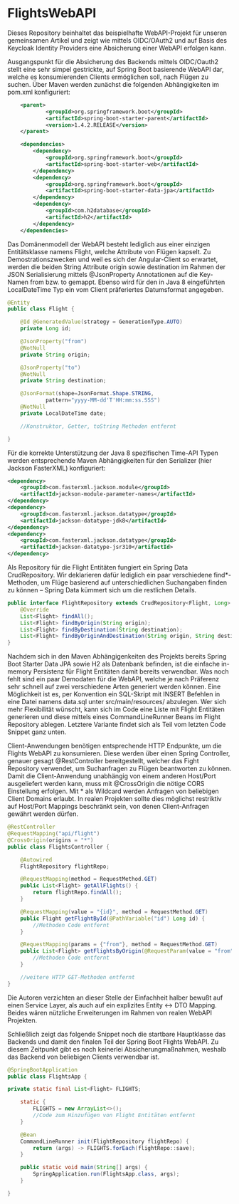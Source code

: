 # FlightsWebAPI
Dieses Repository beinhaltet das beispielhafte WebAPI-Projekt für unseren gemeinsamen Artikel und zeigt wie mittels OIDC/OAuth2 und auf Basis des Keycloak Identity Providers eine Absicherung einer WebAPI erfolgen kann.
 
Ausgangspunkt für die Absicherung des Backends mittels OIDC/Oauth2 stellt eine sehr simpel gestrickte, auf Spring Boot basierende WebAPI dar, welche es konsumierenden Clients ermöglichen soll, nach Flügen zu suchen. Über Maven werden zunächst die folgenden Abhängigkeiten im pom.xml konfiguriert:

```xml
    <parent>
            <groupId>org.springframework.boot</groupId>
            <artifactId>spring-boot-starter-parent</artifactId>
            <version>1.4.2.RELEASE</version>
    </parent>

    <dependencies>
        <dependency>
            <groupId>org.springframework.boot</groupId>
            <artifactId>spring-boot-starter-web</artifactId>
        </dependency>
        <dependency>
            <groupId>org.springframework.boot</groupId>
            <artifactId>spring-boot-starter-data-jpa</artifactId>
        </dependency>
        <dependency>
            <groupId>com.h2database</groupId>
            <artifactId>h2</artifactId>
        </dependency>
    </dependencies>
```


Das Domänenmodell der WebAPI besteht lediglich aus einer einzigen Entitätsklasse namens Flight, welche Attribute von Flügen kapselt. Zu Demostrationszwecken und weil es sich der Angular-Client so erwartet, werden die beiden String Attribute origin sowie destination im Rahmen der JSON Serialisierung mittels @JsonProperty Annotationen auf die Key-Namen from bzw. to gemappt. Ebenso wird für den in Java 8 eingeführten LocalDateTime Typ ein vom Client präferiertes Datumsformat angegeben.

```java
@Entity
public class Flight {

    @Id @GeneratedValue(strategy = GenerationType.AUTO)
    private Long id;

    @JsonProperty("from")
    @NotNull
    private String origin;

    @JsonProperty("to")
    @NotNull
    private String destination;

    @JsonFormat(shape=JsonFormat.Shape.STRING,
            pattern="yyyy-MM-dd'T'HH:mm:ss.SSS")
    @NotNull
    private LocalDateTime date;

    //Konstruktor, Getter, toString Methoden entfernt

}
```
Für die korrekte Unterstützung der Java 8 spezifischen Time-API Typen werden entsprechende Maven Abhängigkeiten für den Serializer (hier Jackson FasterXML) konfiguriert:

```xml
<dependency>
    <groupId>com.fasterxml.jackson.module</groupId>
    <artifactId>jackson-module-parameter-names</artifactId>
</dependency>
<dependency>
    <groupId>com.fasterxml.jackson.datatype</groupId>
    <artifactId>jackson-datatype-jdk8</artifactId>
</dependency>
<dependency>
    <groupId>com.fasterxml.jackson.datatype</groupId>
    <artifactId>jackson-datatype-jsr310</artifactId>
</dependency>
```

Als Repository für die Flight Entitäten fungiert ein Spring Data CrudRepository. Wir deklarieren dafür lediglich ein paar verschiedene find*-Methoden, um Flüge basierend auf unterschiedlichen Suchangaben finden zu können – Spring Data kümmert sich um die restlichen Details.

```java
public interface FlightRepository extends CrudRepository<Flight, Long> {
    @Override
    List<Flight> findAll();
    List<Flight> findByOrigin(String origin);
    List<Flight> findByDestination(String destination);
    List<Flight> findByOriginAndDestination(String origin, String destination);
}
```

Nachdem sich in den Maven Abhängigenkeiten des Projekts bereits Spring Boot Starter Data JPA sowie H2 als Datenbank befinden, ist die einfache in-memory Persistenz für Flight Entitäten damit bereits verwendbar. Was noch fehlt sind ein paar Demodaten für die WebAPI, welche je nach Präferenz sehr schnell auf zwei verschiedene Arten generiert werden können. Eine Möglichkeit ist es, per Konvention ein SQL-Skript mit INSERT Befehlen in eine Datei namens data.sql unter src/main/resources/ abzulegen. Wer sich mehr Flexibilität wünscht, kann sich im Code eine Liste mit Flight Entitäten generieren und diese mittels eines CommandLineRunner Beans im Flight Repository ablegen. Letztere Variante findet sich als Teil vom letzten Code Snippet ganz unten.

Client-Anwendungen benötigen entsprechende HTTP Endpunkte, um die Flights WebAPI zu konsumieren. Diese werden über einen Spring Controller, genauer gesagt @RestController bereitgestellt, welcher das Fight Repository verwendet, um Suchanfragen zu Flügen beantworten zu können. Damit die Client-Anwendung unabhängig von einem anderen Host/Port ausgeliefert werden kann, muss mit @CrossOrigin die nötige CORS Einstellung erfolgen. Mit * als Wildcard werden Anfragen von beliebigen Client Domains erlaubt. In realen Projekten sollte dies möglichst restriktiv auf Host/Port Mappings beschränkt sein, von denen Client-Anfragen gewährt werden dürfen.

```java
@RestController
@RequestMapping("api/flight")
@CrossOrigin(origins = "*")
public class FlightsController {

    @Autowired
    FlightRepository flightRepo;

    @RequestMapping(method = RequestMethod.GET)
    public List<Flight> getAllFlights() {
        return flightRepo.findAll();
    }

    @RequestMapping(value = "{id}", method = RequestMethod.GET)
    public Flight getFlightById(@PathVariable("id") Long id) {
        //Methoden Code entfernt
    }

    @RequestMapping(params = {"from"}, method = RequestMethod.GET)
    public List<Flight> getFlightsByOrigin(@RequestParam(value = "from", required = false, defaultValue = "") String from) {
        //Methoden Code entfernt
    }

    //weitere HTTP GET-Methoden entfernt
}
```

Die Autoren verzichten an dieser Stelle der Einfachheit halber bewußt auf einen Service Layer, als auch auf ein explizites Entity <-> DTO Mapping. Beides wären nützliche Erweiterungen im Rahmen von realen WebAPI Projekten.

Schließlich zeigt das folgende Snippet noch die startbare Hauptklasse das Backends und damit den finalen Teil der Spring Boot Flights WebAPI. Zu diesem Zeitpunkt gibt es noch keinerlei Absicherungmaßnahmen, weshalb das Backend von beliebigen Clients verwendbar ist.

```java
@SpringBootApplication
public class FlightsApp {

private static final List<Flight> FLIGHTS;

    static {
        FLIGHTS = new ArrayList<>();
        //Code zum Hinzufügen von Flight Entitäten entfernt
    }

    @Bean
    CommandLineRunner init(FlightRepository flightRepo) {
        return (args) -> FLIGHTS.forEach(flightRepo::save);
    }

    public static void main(String[] args) {
        SpringApplication.run(FlightsApp.class, args);
    }

}
```


